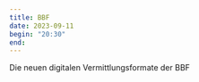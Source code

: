 ```yaml
---
title: BBF
date: 2023-09-11
begin: "20:30"
end:
---
```


Die neuen digitalen Vermittlungsformate der BBF